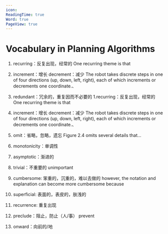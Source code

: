 ```yaml
---
icon: 
ReadingTime: true
Word: true
PageView: true
---
```


#  Vocabulary in Planning Algorithms

1. recurring：反复出现，经常的
One recurring theme is that

2. increment：增长     decrement：减少
The robot takes discrete steps in one of four directions (up, down, left, right), each of which increments or decrements one coordinate.、

3. redundant：冗余的，重复因而不必要的
1.recurring：反复出现，经常的
One recurring theme is that

4. increment：增长     decrement：减少
The robot takes discrete steps in one of four directions (up, down, left, right), each of which increments or decrements one coordinate.、

5. omit：省略，忽略，遗忘
Figure 2.4 omits several details that...

6. monotonicity：单调性

7. asymptotic：渐进的

8. trivial：不重要的  unimportant

9. cumbersome: 笨重的，沉重的，难以去做的
however, the notation and explanation can become more cumbersome because

10. superficial: 表面的，表皮的，肤浅的

11. recurrence: 重复出现

12. preclude：阻止，防止（人/事） prevent

13. onward：向前的/地
